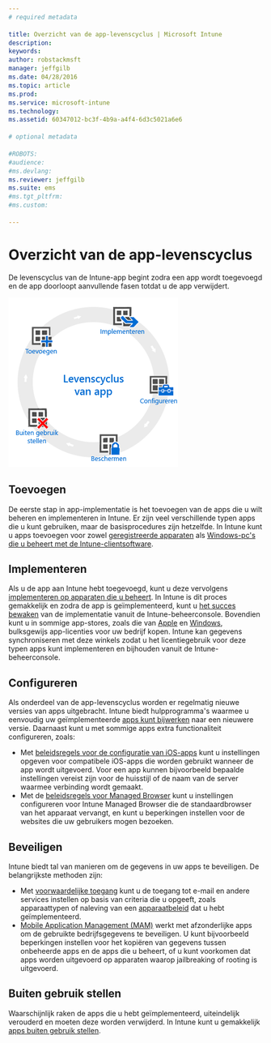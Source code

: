 ```yaml
---
# required metadata

title: Overzicht van de app-levenscyclus | Microsoft Intune
description:
keywords:
author: robstackmsft
manager: jeffgilb
ms.date: 04/28/2016
ms.topic: article
ms.prod:
ms.service: microsoft-intune
ms.technology:
ms.assetid: 60347012-bc3f-4b9a-a4f4-6d3c5021a6e6

# optional metadata

#ROBOTS:
#audience:
#ms.devlang:
ms.reviewer: jeffgilb
ms.suite: ems
#ms.tgt_pltfrm:
#ms.custom:

---
```


# Overzicht van de app-levenscyclus

De levenscyclus van de Intune-app begint zodra een app wordt toegevoegd en de app doorloopt aanvullende fasen totdat u de app verwijdert.

![De levenscyclus van apps](./media/app-lifecycle.png "the Intune app lifecycle")

## Toevoegen

De eerste stap in app-implementatie is het toevoegen van de apps die u wilt beheren en implementeren in Intune. Er zijn veel verschillende typen apps die u kunt gebruiken, maar de basisprocedures zijn hetzelfde. In Intune kunt u apps toevoegen voor zowel [geregistreerde apparaten](add-apps-for-mobile-devices-in-microsoft-intune.md) als [Windows-pc's die u beheert met de Intune-clientsoftware](add-apps-for-windows-pcs-in-microsoft-intune.md).

## Implementeren

Als u de app aan Intune hebt toegevoegd, kunt u deze vervolgens [implementeren op apparaten die u beheert](deploy-apps.md). In Intune is dit proces gemakkelijk en zodra de app is geïmplementeerd, kunt u [het succes bewaken](monitor-apps-in-microsoft-intune.md) van de implementatie vanuit de Intune-beheerconsole. Bovendien kunt u in sommige app-stores, zoals die van [Apple](manage-ios-apps-you-purchased-through-a-volume-purchase-program-with-microsoft-intune.md) en [Windows](manage-apps-you-purchased-from-the-windows-store-for-business-with-microsoft-intune.md), bulksgewijs app-licenties voor uw bedrijf kopen. Intune kan gegevens synchroniseren met deze winkels zodat u het licentiegebruik voor deze typen apps kunt implementeren en bijhouden vanuit de Intune-beheerconsole.

## Configureren

Als onderdeel van de app-levenscyclus worden er regelmatig nieuwe versies van apps uitgebracht. Intune biedt hulpprogramma's waarmee u eenvoudig uw geïmplementeerde [apps kunt bijwerken](update-apps-using-microsoft-intune.md) naar een nieuwere versie. Daarnaast kunt u met sommige apps extra functionaliteit configureren, zoals:
- Met [beleidsregels voor de configuratie van iOS-apps](configure-ios-apps-with-mobile-app-configuration-policies-in-microsoft-intune.md) kunt u instellingen opgeven voor compatibele iOS-apps die worden gebruikt wanneer de app wordt uitgevoerd. Voor een app kunnen bijvoorbeeld bepaalde instellingen vereist zijn voor de huisstijl of de naam van de server waarmee verbinding wordt gemaakt.
- Met de [beleidsregels voor Managed Browser](manage-internet-access-using-managed-browser-policies.md) kunt u instellingen configureren voor Intune Managed Browser die de standaardbrowser van het apparaat vervangt, en kunt u beperkingen instellen voor de websites die uw gebruikers mogen bezoeken.

## Beveiligen

Intune biedt tal van manieren om de gegevens in uw apps te beveiligen. De belangrijkste methoden zijn:
- Met [voorwaardelijke toegang](restrict-access-to-email-and-o365-services-with-microsoft-intune.md) kunt u de toegang tot e-mail en andere services instellen op basis van criteria die u opgeeft, zoals apparaattypen of naleving van een [apparaatbeleid](introduction-to-device-compliance-policies-in-microsoft-intune.md) dat u hebt geïmplementeerd.
- [Mobile Application Management (MAM)](protect-app-data-using-mobile-app-management-policies-with-microsoft-intune.md) werkt met afzonderlijke apps om de gebruikte bedrijfsgegevens te beveiligen. U kunt bijvoorbeeld beperkingen instellen voor het kopiëren van gegevens tussen onbeheerde apps en de apps die u beheert, of u kunt voorkomen dat apps worden uitgevoerd op apparaten waarop jailbreaking of rooting is uitgevoerd.

## Buiten gebruik stellen

Waarschijnlijk raken de apps die u hebt geïmplementeerd, uiteindelijk verouderd en moeten deze worden verwijderd. In Intune kunt u gemakkelijk [apps buiten gebruik stellen](retire-apps-using-microsoft-intune.md).


<!--HONumber=May16_HO2-->


